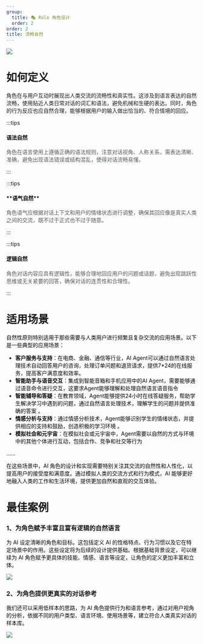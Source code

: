 ```yaml
---
group:
  title: 🎭 Role 角色设计
  order: 2
order: 2
title: 流畅自然
---
```


![](https://mdn.alipayobjects.com/huamei_iwk9zp/afts/img/A*_efXTZnDktkAAAAAAAAAAAAADgCCAQ/fmt.webp)

<h1 id="fOdZP">如何定义</h1>
角色在与用户互动时展现出人类交流的流畅性和真实性。这涉及到语言表达的自然流畅，使用贴近人类日常对话的词汇和语法，避免机械和生硬的表达。同时，角色的行为反应也应自然合理，能够根据用户的输入做出恰当的、符合情境的回应。

:::tips

<h4 id="uQJiT"><font style="color:rgb(6, 6, 7);">语法自然</font></h4>
<font style="color:#585A5A;">角色在语言使用上遵循正确的语法规则，注意对话视角、人称关系，需表达清晰、准确，避免出现语法错误或结构混乱，使得对话流畅易懂。</font>

:::

:::tips

<h4 id="dqPk2">**<font style="color:rgb(6, 6, 7);">语气自然</font>**</h4>
<font style="color:#585A5A;">角色语气应根据对话上下文和用户的情绪状态进行调整，确保其回应像是真实人类之间的交流，既不过于正式也不过于随意。</font>

:::

:::tips

<h4 id="mQrw4"><font style="color:rgb(6, 6, 7);">逻辑自然</font></h4>
<font style="color:#585A5A;">角色对话内容应具有逻辑性，能够合理地回应用户的问题或话题，避免出现跳跃性思维或无关紧要的回答，确保对话的连贯性和合理性。</font>

:::

<h1 id="OonI3">适用场景</h1>
<font style="color:rgb(6, 6, 7);">自然性原则特别适用于那些需要与人类用户进行频繁且复杂交流的应用场景。以下是一些典型的应用场景：</font>

- **<font style="color:rgb(6, 6, 7);">客户服务与支持</font>**<font style="color:rgb(6, 6, 7);">：在电商、金融、通信等行业，AI Agent可以通过自然语言处理技术自动回答用户的咨询，处理订单问题和退货请求，提供7\*24的在线服务，提高客户满意度和效率。</font>
- **<font style="color:rgb(6, 6, 7);">智能助手与语音交互</font>**<font style="color:rgb(6, 6, 7);">：集成到智能音箱和手机应用中的AI Agent，需要能够通过语音命令进行交互，这要求Agent能够理解和处理自然语言语音指令 </font>
- **<font style="color:rgb(6, 6, 7);">智能辅导和答疑</font>**<font style="color:rgb(6, 6, 7);">：在教育领域，Agent能够提供24小时在线答疑服务，帮助学生解决学习中遇到的问题，通过自然语言处理技术，理解学生的问题并提供准确的答案 </font><font style="color:rgb(6, 6, 7);">。</font>
- **<font style="color:rgb(6, 6, 7);">情感分析与支持</font>**<font style="color:rgb(6, 6, 7);">：通过情感分析技术，Agent能够识别学生的情绪状态，并提供相应的支持和鼓励，创造积极的学习环境 。</font>
- **<font style="color:rgb(6, 6, 7);">模拟社会和元宇宙</font>**<font style="color:rgb(6, 6, 7);">：在模拟社会或元宇宙中，Agent需要以自然的方式与环境中的其他个体进行互动，包括合作、竞争和社交等行为 </font>

<font style="color:rgb(6, 6, 7);"> ……</font>

<font style="color:rgb(6, 6, 7);">在这些场景中，AI 角色的设计和实现需要特别关注其交流的自然性和人性化，以提高用户的接受度和满意度。通过模拟人类的交流方式和行为模式，AI 能够更好地融入人类的工作和生活环境，提供更加自然和直观的交互体验。</font>

<h1 id="e7wdS">最佳案例</h1>
<h3 id="zzaY9">1、为角色赋予丰富且富有逻辑的自然语言</h3>
<font style="color:rgb(6, 6, 7);">为 AI 设定清晰的角色和目标。这包括定义 AI 的性格特点、行为习惯以及它在特定场景中的作用。这些设定将为后续的设计提供基础。根据基础背景设定，可以继续为 AI 角色赋予更具体的技能、情感、语言等设定，让角色的定义更加丰富和立体。</font>

![](https://mdn.alipayobjects.com/huamei_iwk9zp/afts/img/A*PfxLQ5SAGsQAAAAAAAAAAAAADgCCAQ/fmt.webp)

<h3 id="omjL5">2、为角色提供更真实的对话参考</h3>
<font style="color:rgb(6, 6, 7);">我们还可以采用低样本的思路，为 AI 角色提供行为和语言参考，通过对用户视角的分析，依据不同的用户类型、语言环境、使用场景等，建立符合人类真实对话的样本库。</font>

![](https://mdn.alipayobjects.com/huamei_iwk9zp/afts/img/A*N8GtRp43ZM0AAAAAAAAAAAAADgCCAQ/fmt.webp)
